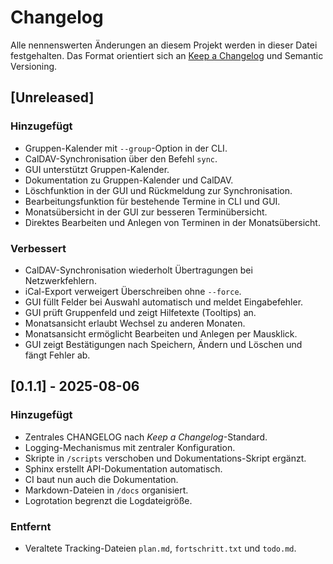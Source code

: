 # Changelog
Alle nennenswerten Änderungen an diesem Projekt werden in dieser Datei festgehalten.
Das Format orientiert sich an [Keep a Changelog](https://keepachangelog.com/de/1.0.0/) und Semantic Versioning.

## [Unreleased]

### Hinzugefügt
- Gruppen-Kalender mit `--group`-Option in der CLI.
- CalDAV-Synchronisation über den Befehl `sync`.
- GUI unterstützt Gruppen-Kalender.
- Dokumentation zu Gruppen-Kalender und CalDAV.
- Löschfunktion in der GUI und Rückmeldung zur Synchronisation.
- Bearbeitungsfunktion für bestehende Termine in CLI und GUI.
- Monatsübersicht in der GUI zur besseren Terminübersicht.
 - Direktes Bearbeiten und Anlegen von Terminen in der Monatsübersicht.

### Verbessert
- CalDAV-Synchronisation wiederholt Übertragungen bei Netzwerkfehlern.
- iCal-Export verweigert Überschreiben ohne `--force`.
- GUI füllt Felder bei Auswahl automatisch und meldet Eingabefehler.
- GUI prüft Gruppenfeld und zeigt Hilfetexte (Tooltips) an.
- Monatsansicht erlaubt Wechsel zu anderen Monaten.
- Monatsansicht ermöglicht Bearbeiten und Anlegen per Mausklick.
- GUI zeigt Bestätigungen nach Speichern, Ändern und Löschen und fängt Fehler ab.

## [0.1.1] - 2025-08-06
### Hinzugefügt
- Zentrales CHANGELOG nach *Keep a Changelog*-Standard.
- Logging-Mechanismus mit zentraler Konfiguration.
- Skripte in `/scripts` verschoben und Dokumentations-Skript ergänzt.
- Sphinx erstellt API-Dokumentation automatisch.
- CI baut nun auch die Dokumentation.
- Markdown-Dateien in `/docs` organisiert.
- Logrotation begrenzt die Logdateigröße.

### Entfernt
- Veraltete Tracking-Dateien `plan.md`, `fortschritt.txt` und `todo.md`.
